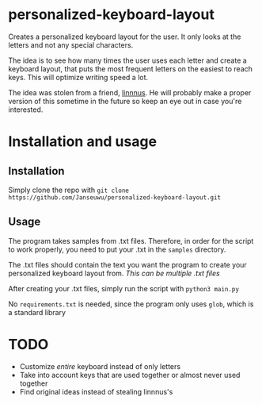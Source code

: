 # personalized-keyboard-layout
Creates a personalized keyboard layout for the user. It only looks at the letters and not any special characters.

The idea is to see how many times the user uses each letter and create a keyboard layout, that puts the most frequent letters on the easiest to reach keys. This will optimize writing speed a lot.

The idea was stolen from a friend, [linnnus](github.com/linnnus). He will probably make a proper version of this sometime in the future so keep an eye out in case you're interested. 

# Installation and usage
## Installation
Simply clone the repo with `git clone https://github.com/Janseuwu/personalized-keyboard-layout.git`

## Usage
The program takes samples from .txt files. Therefore, in order for the script to work properly, you need to put your .txt in the `samples` directory.

The .txt files should contain the text you want the program to create your personalized keyboard layout from.
*This can be multiple .txt files*

After creating your .txt files, simply run the script with `python3 main.py`

No `requirements.txt` is needed, since the program only uses `glob`, which is a standard library

# TODO
- Customize _entire_ keyboard instead of only letters
- Take into account keys that are used together or almost never used together
- Find original ideas instead of stealing linnnus's
